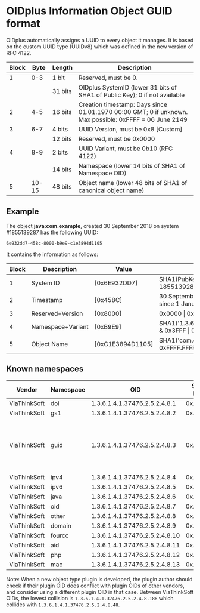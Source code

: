 # OIDplus Information Object GUID format

OIDplus automatically assigns a UUID to every object it manages. It is based on the custom UUID type (UUIDv8) which was defined in the new version of RFC 4122.

| Block | Byte | Length | Description |
|--|--|--|--|
| 1 | 0-3 |  1 bit  | Reserved, must be 0. |
|   |     | 31 bits | OIDplus SystemID (lower 31 bits of SHA1 of Public Key); 0 if not available  |
| 2 | 4-5 | 16 bits | Creation timestamp: Days since 01.01.1970 00:00 GMT; 0 if unknown. Max possible: 0xFFFF = 06 June 2149 |
| 3 | 6-7 |  4 bits | UUID Version, must be 0x8 [Custom] |
|   |     | 12 bits | Reserved, must be 0x0000 |
| 4 | 8-9 |  2 bits | UUID Variant, must be 0b10 (RFC 4122) |
|   |     | 14 bits | Namespace (lower 14 bits of SHA1 of Namespace OID) |
| 5 |10-15| 48 bits | Object name (lower 48 bits of SHA1 of canonical object name) |


## Example

The object **java:com.example**, created 30 September 2018 on system #1855139287 has the following UUID:

    6e932dd7-458c-8000-b9e9-c1e3894d1105

It contains the information as follows:

|Block| Description     | Value            | Interpretation |
|--|--|--|--|
| 1 | System ID         | [0x6E932DD7]     | SHA1(PubKey) & 0x7FFF.FFFF = 1855139287 |
| 2 | Timestamp         | [0x458C]         | 30 September 2018 (17804 days since 1 January 1970) |
| 3 | Reserved+Version  | [0x8000]         | 0x0000 \| 0x8000 |
| 4 | Namespace+Variant | [0xB9E9]         | SHA1('1.3.6.1.4.1.37476.2.5.2.4.8.6') & 0x3FFF \| 0x8000 |
| 5 | Object Name       | [0xC1E3894D1105] | SHA1('com.example') & 0xFFFF.FFFF.FFFF |

## Known namespaces

|Vendor  | Namespace | OID | SHA1 hash | UUID block 4 | Notes |
|--|--|--|--|--|--|
| ViaThinkSoft | doi    | 1.3.6.1.4.1.37476.2.5.2.4.8.1  | 0x...2259 | 0xA259 |
| ViaThinkSoft | gs1    | 1.3.6.1.4.1.37476.2.5.2.4.8.2  | 0x...021E | 0x821E |
| ViaThinkSoft | guid   | 1.3.6.1.4.1.37476.2.5.2.4.8.3  | 0x...B924 | 0xB924 | In OIDplus, only the UUID itself will be shown
| ViaThinkSoft | ipv4   | 1.3.6.1.4.1.37476.2.5.2.4.8.4  | 0x...5AF9 | 0x9AF9 |
| ViaThinkSoft | ipv6   | 1.3.6.1.4.1.37476.2.5.2.4.8.5  | 0x...55DB | 0x95DB |
| ViaThinkSoft | java   | 1.3.6.1.4.1.37476.2.5.2.4.8.6  | 0x...79E9 | 0xB9E9 |
| ViaThinkSoft | oid    | 1.3.6.1.4.1.37476.2.5.2.4.8.7  | 0x...66D3 | 0xA6D3 |
| ViaThinkSoft | other  | 1.3.6.1.4.1.37476.2.5.2.4.8.8  | 0x...D068 | 0x9068 |
| ViaThinkSoft | domain | 1.3.6.1.4.1.37476.2.5.2.4.8.9  | 0x...D982 | 0x9982 |
| ViaThinkSoft | fourcc | 1.3.6.1.4.1.37476.2.5.2.4.8.10 | 0x...B648 | 0xB648 |
| ViaThinkSoft | aid    | 1.3.6.1.4.1.37476.2.5.2.4.8.11 | 0x...2571 | 0xA571 |
| ViaThinkSoft | php    | 1.3.6.1.4.1.37476.2.5.2.4.8.12 | 0x...A6F0 | 0xA6F0 |
| ViaThinkSoft | mac    | 1.3.6.1.4.1.37476.2.5.2.4.8.13 | 0x...91CD | 0x91CD |
<!--
| ViaThinkSoft | (Unused) | 1.3.6.1.4.1.37476.2.5.2.4.8.14 | 0x...AB3E | 0xAB3E |
| ViaThinkSoft | (Unused) | 1.3.6.1.4.1.37476.2.5.2.4.8.15 | 0x...4779 | 0x8779 |
| ViaThinkSoft | (Unused) | 1.3.6.1.4.1.37476.2.5.2.4.8.16 | 0x...2318 | 0xA318 |
| ViaThinkSoft | (Unused) | 1.3.6.1.4.1.37476.2.5.2.4.8.17 | 0x...1412 | 0x9412 |
| ViaThinkSoft | (Unused) | 1.3.6.1.4.1.37476.2.5.2.4.8.18 | 0x...76C5 | 0xB6C5 |
| ViaThinkSoft | (Unused) | 1.3.6.1.4.1.37476.2.5.2.4.8.19 | 0x...D43A | 0x943A |
| ViaThinkSoft | (Unused) | 1.3.6.1.4.1.37476.2.5.2.4.8.20 | 0x...1DE3 | 0x9DE3 |
-->

Note: When a new object type plugin is developed, the plugin author should check
if their plugin OID does conflict with plugin OIDs of other vendors, and consider
using a different plugin OID in that case.
Between ViaThinkSoft OIDs, the lowest collision is `1.3.6.1.4.1.37476.2.5.2.4.8.186`
which collides with `1.3.6.1.4.1.37476.2.5.2.4.8.48`.
